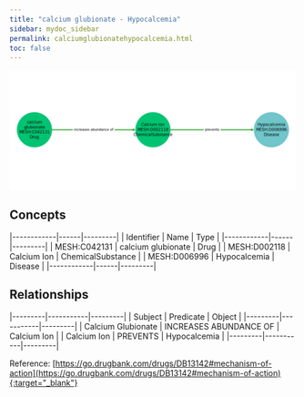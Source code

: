 ```yaml
---
title: "calcium glubionate - Hypocalcemia"
sidebar: mydoc_sidebar
permalink: calciumglubionatehypocalcemia.html
toc: false 
---
```


![Path Visualization](/images/calciumglubionatehypocalcemia.png)

## Concepts

|------------|------|---------|
| Identifier | Name | Type    |
|------------|------|---------|
| MESH:C042131 | calcium glubionate | Drug |
| MESH:D002118 | Calcium Ion | ChemicalSubstance |
| MESH:D006996 | Hypocalcemia | Disease |
|------------|------|---------|

## Relationships

|---------|-----------|---------|
| Subject | Predicate | Object  |
|---------|-----------|---------|
| Calcium Glubionate | INCREASES ABUNDANCE OF | Calcium Ion |
| Calcium Ion | PREVENTS | Hypocalcemia |
|---------|-----------|---------|

Reference: [https://go.drugbank.com/drugs/DB13142#mechanism-of-action](https://go.drugbank.com/drugs/DB13142#mechanism-of-action){:target="_blank"}